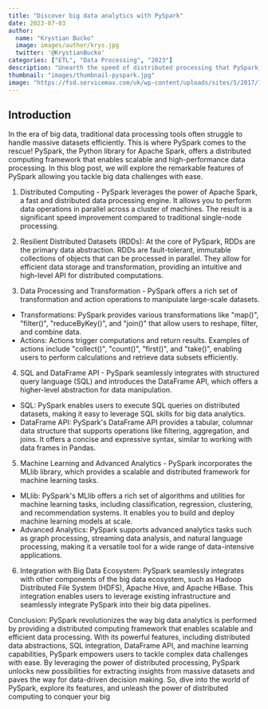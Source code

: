 ```yaml
---
title: "Discover big data analytics with PySpark"
date: 2023-07-03
author: 
  name: "Krystian Bucko"
  image: images/author/krys.jpg
  twitter: '@KrystianBucko'
categories: ["ETL", "Data Processing", "2023"]
description: "Unearth the speed of distributed processing that PySpark brings."
thumbnail: "images/thumbnail-pyspark.jpg"
image: "https://fsd.servicemax.com/uk/wp-content/uploads/sites/5/2017/11/Comic_Brake_Data-1024x727.jpg"
---
```


## Introduction
In the era of big data, traditional data processing tools often struggle to handle massive datasets efficiently. This is where PySpark comes to the rescue! PySpark, the Python library for Apache Spark, offers a distributed computing framework that enables scalable and high-performance data processing. In this blog post, we will explore the remarkable features of PySpark allowing you tackle big data challenges with ease. 

1. Distributed Computing - PySpark leverages the power of Apache Spark, a fast and distributed data processing engine. It allows you to perform data operations in parallel across a cluster of machines. The result is a significant speed improvement compared to traditional single-node processing.

2. Resilient Distributed Datasets (RDDs): At the core of PySpark, RDDs are the primary data abstraction. RDDs are fault-tolerant, immutable collections of objects that can be processed in parallel. They allow for efficient data storage and transformation, providing an intuitive and high-level API for distributed computations.

3. Data Processing and Transformation - PySpark offers a rich set of transformation and action operations to manipulate large-scale datasets.
  - Transformations: PySpark provides various transformations like "map()", "filter()", "reduceByKey()", and "join()" that allow users to reshape, filter, and combine data.
  - Actions: Actions trigger computations and return results. Examples of actions include "collect()", "count()", "first()", and "take()", enabling users to perform calculations and retrieve data subsets efficiently.

4. SQL and DataFrame API - PySpark seamlessly integrates with structured query language (SQL) and introduces the DataFrame API, which offers a higher-level abstraction for data manipulation.
  - SQL: PySpark enables users to execute SQL queries on distributed datasets, making it easy to leverage SQL skills for big data analytics.
  - DataFrame API: PySpark's DataFrame API provides a tabular, columnar data structure that supports operations like filtering, aggregation, and joins. It offers a concise and expressive syntax, similar to working with data frames in Pandas.

5. Machine Learning and Advanced Analytics - PySpark incorporates the MLlib library, which provides a scalable and distributed framework for machine learning tasks.
  - MLlib: PySpark's MLlib offers a rich set of algorithms and utilities for machine learning tasks, including classification, regression, clustering, and recommendation systems. It enables you to build and deploy machine learning models at scale.
  - Advanced Analytics: PySpark supports advanced analytics tasks such as graph processing, streaming data analysis, and natural language processing, making it a versatile tool for a wide range of data-intensive applications.

6. Integration with Big Data Ecosystem: PySpark seamlessly integrates with other components of the big data ecosystem, such as Hadoop Distributed File System (HDFS), Apache Hive, and Apache HBase. This integration enables users to leverage existing infrastructure and seamlessly integrate PySpark into their big data pipelines.

Conclusion:
PySpark revolutionizes the way big data analytics is performed by providing a distributed computing framework that enables scalable and efficient data processing. With its powerful features, including distributed data abstractions, SQL integration, DataFrame API, and machine learning capabilities, PySpark empowers users to tackle complex data challenges with ease. By leveraging the power of distributed processing, PySpark unlocks new possibilities for extracting insights from massive datasets and paves the way for data-driven decision making. So, dive into the world of PySpark, explore its features, and unleash the power of distributed computing to conquer your big